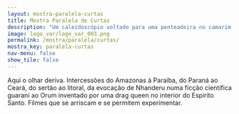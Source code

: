 ```yaml
---
layout: mostra-paralela-curtas
title: Mostra Paralela de Curtas
description: "Um caleidoscópio voltado para uma penteadeira no camarim do cinema brasileiro contemporâneo."
image: logo_var/logo_var_003.png	
permalink: /mostra/paralela/curtas/
mostra_key: paralela-curtas
nav-menu: false
show_tile: false
---
```


Aqui o olhar deriva. Intercessões do Amazonas à Paraíba, do Paraná ao Ceará, do sertão ao litoral, da evocação de Nhanderu numa ficção científica guarani ao Orum inventado por uma drag queen no interior do Espírito Santo. Filmes que se arriscam e se permitem experimentar.